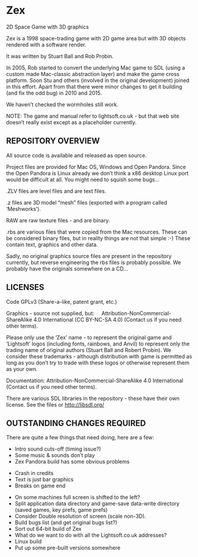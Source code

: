 # Zex
2D Space Game with 3D graphics

Zex is a 1998 space-trading game with 2D game area but with 3D objects rendered with a software render. 

It was written by Stuart Ball and Rob Probin.

In 2005, Rob started to convert the underlying Mac game to SDL (using a custom made Mac-classic abstraction layer) and make the game cross platform. Soon Stu and others (involved in the original development) joined in this effort. Apart from that there were minor changes to get it building (and fix the odd bug) in 2010 and 2015.

We haven’t checked the wormholes still work.

NOTE: The game and manual refer to lightsoft.co.uk - but that web site doesn’t really exist except as a placeholder currently.


## REPOSITORY OVERVIEW

All source code is available and released as open source.

Project files are provided for Mac OS, Windows and Open Pandora. Since the Open Pandora is Linux already we don’t think a x86 desktop Linux port would be difficult at all. You might need to squish some bugs…

.ZLV files are level files and are text files.

.z files are 3D model “mesh” files (exported with a program called ‘Meshworks’).

RAW are raw texture files - and are binary.

.rbs are various files that were copied from the Mac resources. These can be considered binary files, but in reality things are not that simple :-) These contain text, graphics and other data.

Sadly, no original graphics source files are present in the repository currently, but reverse engineering the rbs files is probably possible. We probably have the originals somewhere on a CD…

## LICENSES

Code GPLv3 (Share-a-like, patent grant, etc.) 

Graphics - source not supplied, but:
    Attribution-NonCommercial-ShareAlike 4.0 International (CC BY-NC-SA 4.0)
(Contact us if you need other terms).

Please only use the ‘Zex’ name - to represent the original game and ‘Lightsoft’ logos (including fonts, rainbows, and Anvil) to represent only the trading name of original authors (Stuart Ball and Robert Probin). We consider these trademarks - although distribution with game is permitted as long as you don’t try to trade with these logos or otherwise represent them as your own.


Documentation:
  Attribution-NonCommercial-ShareAlike 4.0 International
(Contact us if you need other terms).

There are various SDL libraries in the repository  - these have their own license. See the files or http://libsdl.org/


## OUTSTANDING CHANGES REQUIRED

There are quite a few things that need doing, here are a few:

 * Intro sound cuts-off (timing issue?)
 * Some music & sounds don’t play
 * Zex Pandora build has some obvious problems
  - Crash in credits
  - Text is just bar graphics
  - Breaks on game end
 * On some machines full screen is shifted to the left?
 * Split application data directory and game-save data-write directory (saved games, key prefs, game prefs)
 * Consider Double resolution of screen (scale non-3D).
 * Build bugs list (and get original bugs list?)
 * Sort out 64-bit build of Zex
 * What do we want to do with all the Lightsoft.co.uk addresses?
 * Linux build
 * Put up some pre-built versions somewhere



